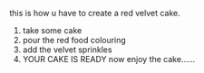 this is how u have to create a red velvet cake.
1) take some cake 
2) pour the red food colouring 
3) add the velvet sprinkles
4) YOUR CAKE IS READY
now enjoy the cake......
